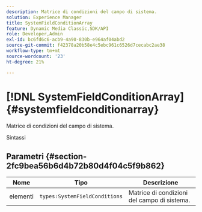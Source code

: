 ```yaml
---
description: Matrice di condizioni del campo di sistema.
solution: Experience Manager
title: SystemFieldConditionArray
feature: Dynamic Media Classic,SDK/API
role: Developer,Admin
exl-id: bc6fd6c6-acb9-4a90-830b-e964af04abd2
source-git-commit: f42378a20b58e4c5ebc961c6526d7cecabc2ae38
workflow-type: tm+mt
source-wordcount: '23'
ht-degree: 21%

---
```


# [!DNL SystemFieldConditionArray]{#systemfieldconditionarray}

Matrice di condizioni del campo di sistema.

Sintassi

## Parametri {#section-2fc9bea56b6d4b72b80d4f04c5f9b862}

| Nome | Tipo | Descrizione |
|---|---|---|
| elementi | `types:SystemFieldConditions` | Matrice di condizioni del campo di sistema. |
